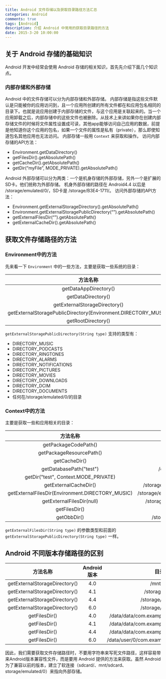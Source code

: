```yaml
---
title: Android 文件存储以及获取目录路径方法汇总
categories: Android
comments: true
tags: [Android]
description: 介绍 Android 中常用的获取目录路径的方法
date: 2015-3-20 10:00:00
---
```


## 关于 Android 存储的基础知识

Android 开发中经常会使用 Android 存储的相关知识，首先先介绍下面几个知识点。

### 内部存储和外部存储

Android 中的文件存储可以分为内部存储和外部存储。
内部存储是指这些文件默认是只能被你的应用访问到，且一个应用所创建的所有文件都在和应用包名相同的目录下。也就是说应用创建于内部存储的文件，与这个应用是关联起来的。当一个应用卸载之后，内部存储中的这些文件也被删除。从技术上来讲如果你在创建内部存储文件的时候将文件属性设置成可读，其他app能够访问自己应用的数据，前提是他知道你这个应用的包名，如果一个文件的属性是私有（private），那么即使知道包名其他应用也无法访问。
内部存储一般用 `Context` 来获取和操作。
访问内部存储的API方法：

 - Environment.getDataDirectory() 
 - getFilesDir().getAbsolutePath() 
 - getCacheDir().getAbsolutePath() 
 - getDir(“myFile”, MODE_PRIVATE).getAbsolutePath()

Android 外部存储可以分为两类：一个是机身存储的外部存储，另外一个是扩展的SD卡。他们统称为外部存储。
机身外部存储的路径在 Android4.4 以后是 /storage/emulated/0/，SD卡是 /storage/B3E4-1711/。
访问外部存储的API方法：

 - Environment.getExternalStorageDirectory().getAbsolutePath() 
 - Environment.getExternalStoragePublicDirectory(“”).getAbsolutePath()
 - getExternalFilesDir(“”).getAbsolutePath() 
 - getExternalCacheDir().getAbsolutePath() 


## 获取文件存储路径的方法

### Environment中的方法

先来看一下 `Environment` 中的一些方法，主要是获取一些系统的目录：

| 方法名称 | 目录路径 |
|:-------------:|:-------------:|
| getDataAppDirectory() | /data |
| getDataDirectory() | /cache |
| getExternalStorageDirectory() | /storage/emulated/0 |
| getExternalStoragePublicDirectory(Environment.DIRECTORY_MUSIC) | /storage/emulated/0/Music |
| getRootDirectory() | /system |

`getExternalStoragePublicDirectory(String type)` 支持的类型有：

 - DIRECTORY_MUSIC
 - DIRECTORY_PODCASTS
 - DIRECTORY_RINGTONES
 - DIRECTORY_ALARMS
 - DIRECTORY_NOTIFICATIONS
 - DIRECTORY_PICTURES
 - DIRECTORY_MOVIES
 - DIRECTORY_DOWNLOADS
 - DIRECTORY_DCIM
 - DIRECTORY_DOCUMENTS
 - 任何在/storage/emulated/0/的目录


### Context中的方法

主要是获取一些和应用相关的目录：

| 方法名称 | 目录路径 |
|:-------------:|:-------------:|
| getPackageCodePath() | /data/app/com.example.hq.testsomething-1/base.apk |
| getPackageResourcePath() | /data/app/com.example.hq.testsomething-1/base.apk |
| getCacheDir() | /data/user/0/com.example.hq.testsomething/cache |
| getDatabasePath("test") | /data/user/0/com.example.hq.testsomething/databases/test |
| getDir("test", Context.MODE_PRIVATE) | /data/user/0/com.example.hq.testsomething/app_test |
| getExternalCacheDir() | /storage/emulated/0/Android/data/com.example.hq.testsomething/cache |
| getExternalFilesDir(Environment.DIRECTORY_MUSIC) | /storage/emulated/0/Android/data/com.example.hq.testsomething/files/Music |
| getExternalFilesDir(null) | /storage/emulated/0/Android/data/com.example.hq.testsomething/files |
| getFilesDir() | /data/user/0/com.example.hq.testsomething/files |
| getObbDir() | /storage/emulated/0/Android/obb/com.example.hq.testsomething |

`getExternalFilesDir(String type)` 的参数类型和前面的 `getExternalStoragePublicDirectory(String type)` 一样。

## Android 不同版本存储路径的区别

| 方法名称 | Android 版本 | 目录路径 |
|:-------------:|:-------------:|:-------------:|
| getExternalStorageDirectory() | 4.0 | /mnt/sdcard |
| getExternalStorageDirectory() | 4.1 | /storage/sdcard0 |
| getExternalStorageDirectory() | 4.4 | /storage/emulated/0 |
| getExternalStorageDirectory() | 6.0 | /storage/emulated/0 |
| getFilesDir() | 4.0 | /data/data/com.example.hq.testsomething/files |
| getFilesDir() | 4.1 | /data/data/com.example.hq.testsomething/files |
| getFilesDir() | 4.4 | /data/data/com.example.hq.testsomething/files |
| getFilesDir() | 6.0 | /data/user/0/com.example.hq.testsomething/files |

因此，我们需要获取文件存储路径时，不要用字符串来写死文件路径，这样容易带来Android版本兼容性文件，而是要用 Android 提供的方法来获取。虽然 Android 为了兼容以前的版本，建立了软连接（sdcard/、mnt/sdcard、storage/emulated/0）来指向外部存储。
